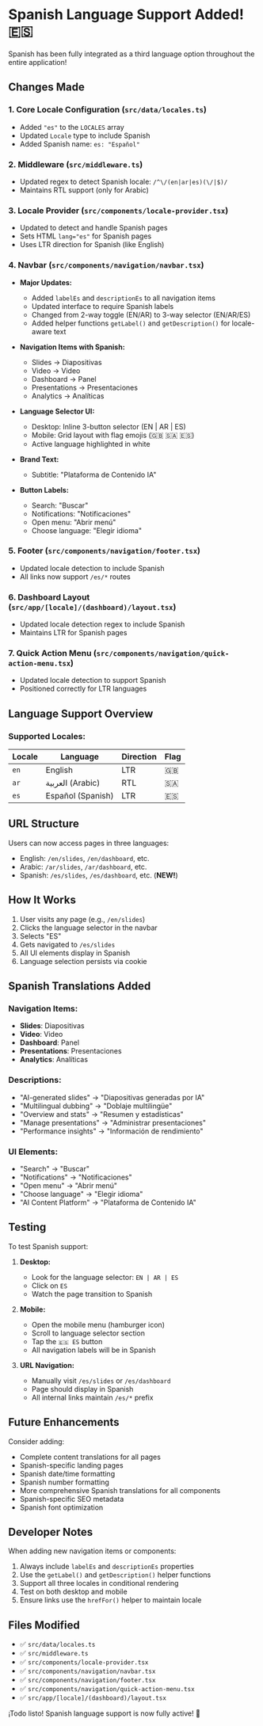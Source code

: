 # Spanish Language Support Added! 🇪🇸

Spanish has been fully integrated as a third language option throughout the entire application!

## Changes Made

### 1. **Core Locale Configuration** (`src/data/locales.ts`)
   - Added `"es"` to the `LOCALES` array
   - Updated `Locale` type to include Spanish
   - Added Spanish name: `es: "Español"`

### 2. **Middleware** (`src/middleware.ts`)
   - Updated regex to detect Spanish locale: `/^\/(en|ar|es)(\/|$)/`
   - Maintains RTL support (only for Arabic)

### 3. **Locale Provider** (`src/components/locale-provider.tsx`)
   - Updated to detect and handle Spanish pages
   - Sets HTML `lang="es"` for Spanish pages
   - Uses LTR direction for Spanish (like English)

### 4. **Navbar** (`src/components/navigation/navbar.tsx`)
   - **Major Updates:**
     - Added `labelEs` and `descriptionEs` to all navigation items
     - Updated interface to require Spanish labels
     - Changed from 2-way toggle (EN/AR) to 3-way selector (EN/AR/ES)
     - Added helper functions `getLabel()` and `getDescription()` for locale-aware text
   
   - **Navigation Items with Spanish:**
     - Slides → Diapositivas
     - Video → Video
     - Dashboard → Panel
     - Presentations → Presentaciones
     - Analytics → Analíticas
   
   - **Language Selector UI:**
     - Desktop: Inline 3-button selector (EN | AR | ES)
     - Mobile: Grid layout with flag emojis (🇬🇧 🇸🇦 🇪🇸)
     - Active language highlighted in white
   
   - **Brand Text:**
     - Subtitle: "Plataforma de Contenido IA"
   
   - **Button Labels:**
     - Search: "Buscar"
     - Notifications: "Notificaciones"
     - Open menu: "Abrir menú"
     - Choose language: "Elegir idioma"

### 5. **Footer** (`src/components/navigation/footer.tsx`)
   - Updated locale detection to include Spanish
   - All links now support `/es/*` routes

### 6. **Dashboard Layout** (`src/app/[locale]/(dashboard)/layout.tsx`)
   - Updated locale detection regex to include Spanish
   - Maintains LTR for Spanish pages

### 7. **Quick Action Menu** (`src/components/navigation/quick-action-menu.tsx`)
   - Updated locale detection to support Spanish
   - Positioned correctly for LTR languages

## Language Support Overview

### Supported Locales:
| Locale | Language | Direction | Flag |
|--------|----------|-----------|------|
| `en` | English | LTR | 🇬🇧 |
| `ar` | العربية (Arabic) | RTL | 🇸🇦 |
| `es` | Español (Spanish) | LTR | 🇪🇸 |

## URL Structure

Users can now access pages in three languages:
- English: `/en/slides`, `/en/dashboard`, etc.
- Arabic: `/ar/slides`, `/ar/dashboard`, etc.
- Spanish: `/es/slides`, `/es/dashboard`, etc. (**NEW!**)

## How It Works

1. User visits any page (e.g., `/en/slides`)
2. Clicks the language selector in the navbar
3. Selects "ES" 
4. Gets navigated to `/es/slides`
5. All UI elements display in Spanish
6. Language selection persists via cookie

## Spanish Translations Added

### Navigation Items:
- **Slides**: Diapositivas
- **Video**: Video
- **Dashboard**: Panel
- **Presentations**: Presentaciones
- **Analytics**: Analíticas

### Descriptions:
- "AI-generated slides" → "Diapositivas generadas por IA"
- "Multilingual dubbing" → "Doblaje multilingüe"
- "Overview and stats" → "Resumen y estadísticas"
- "Manage presentations" → "Administrar presentaciones"
- "Performance insights" → "Información de rendimiento"

### UI Elements:
- "Search" → "Buscar"
- "Notifications" → "Notificaciones"
- "Open menu" → "Abrir menú"
- "Choose language" → "Elegir idioma"
- "AI Content Platform" → "Plataforma de Contenido IA"

## Testing

To test Spanish support:

1. **Desktop:**
   - Look for the language selector: `EN | AR | ES`
   - Click on `ES`
   - Watch the page transition to Spanish

2. **Mobile:**
   - Open the mobile menu (hamburger icon)
   - Scroll to language selector section
   - Tap the `🇪🇸 ES` button
   - All navigation labels will be in Spanish

3. **URL Navigation:**
   - Manually visit `/es/slides` or `/es/dashboard`
   - Page should display in Spanish
   - All internal links maintain `/es/*` prefix

## Future Enhancements

Consider adding:
- Complete content translations for all pages
- Spanish-specific landing pages
- Spanish date/time formatting
- Spanish number formatting
- More comprehensive Spanish translations for all components
- Spanish-specific SEO metadata
- Spanish font optimization

## Developer Notes

When adding new navigation items or components:
1. Always include `labelEs` and `descriptionEs` properties
2. Use the `getLabel()` and `getDescription()` helper functions
3. Support all three locales in conditional rendering
4. Test on both desktop and mobile
5. Ensure links use the `hrefFor()` helper to maintain locale

## Files Modified

- ✅ `src/data/locales.ts`
- ✅ `src/middleware.ts`
- ✅ `src/components/locale-provider.tsx`
- ✅ `src/components/navigation/navbar.tsx`
- ✅ `src/components/navigation/footer.tsx`
- ✅ `src/components/navigation/quick-action-menu.tsx`
- ✅ `src/app/[locale]/(dashboard)/layout.tsx`

¡Todo listo! Spanish language support is now fully active! 🎉
